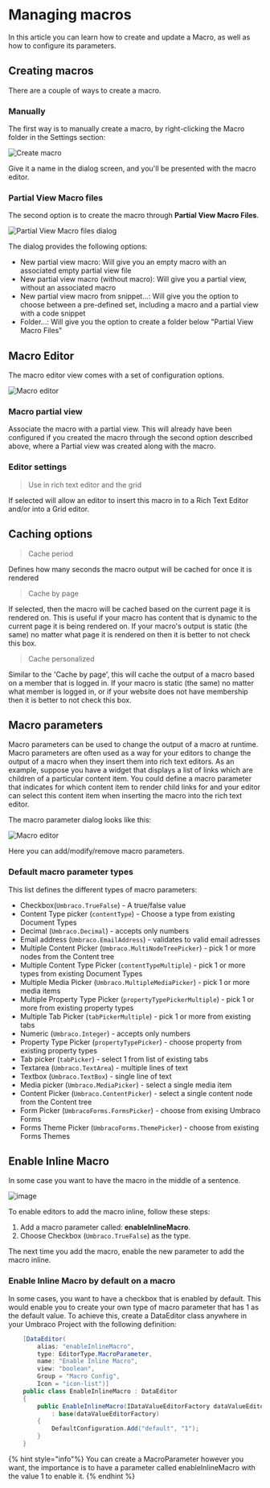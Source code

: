 # Managing macros

In this article you can learn how to create and update a Macro, as well as how to configure its parameters.

## Creating macros

There are a couple of ways to create a macro.

### Manually

The first way is to manually create a macro, by right-clicking the Macro folder in the Settings section:

![Create macro](images/create-macro-tree-8.png)

Give it a name in the dialog screen, and you'll be presented with the macro editor.

### Partial View Macro files

The second option is to create the macro through **Partial View Macro Files**.

![Partial View Macro files dialog](images/partial-view-macro-files-8.png)

The dialog provides the following options:

-   New partial view macro: Will give you an empty macro with an associated empty partial view file
-   New partial view macro (without macro): Will give you a partial view, without an associated macro
-   New partial view macro from snippet...: Will give you the option to choose between a pre-defined set, including a macro and a partial view with a code snippet
-   Folder...: Will give you the option to create a folder below "Partial View Macro Files"

## Macro Editor

The macro editor view comes with a set of configuration options.

![Macro editor](images/macro-editor-8.png)

### Macro partial view

Associate the macro with a partial view. This will already have been configured if you created the macro through the second option described above, where a Partial view was created along with the macro.

### Editor settings

> Use in rich text editor and the grid

If selected will allow an editor to insert this macro in to a Rich Text Editor and/or into a Grid editor.

## Caching options

> Cache period

Defines how many seconds the macro output will be cached for once it is rendered

> Cache by page

If selected, then the macro will be cached based on the current page it is rendered on. This is useful if your macro has content that is dynamic to the current page it is being rendered on. If your macro's output is static (the same) no matter what page it is rendered on then it is better to not check this box.

> Cache personalized

Similar to the 'Cache by page', this will cache the output of a macro based on a member that is logged in. If your macro is static (the same) no matter what member is logged in, or if your website does not have membership then it is better to not check this box.

## Macro parameters

Macro parameters can be used to change the output of a macro at runtime. Macro parameters are often used as a way for your editors to change the output of a macro when they insert them into rich text editors. As an example, suppose you have a widget that displays a list of links which are children of a particular content item. You could define a macro parameter that indicates for which content item to render child links for and your editor can select this content item when inserting the macro into the rich text editor.

The macro parameter dialog looks like this:

![Macro editor](images/macro-parameters-v8.png)

Here you can add/modify/remove macro parameters.

### Default macro parameter types

This list defines the different types of macro parameters:

-   Checkbox(`Umbraco.TrueFalse`) - A true/false value
-   Content Type picker (`contentType`) - Choose a type from existing Document Types
-   Decimal (`Umbraco.Decimal`) - accepts only numbers
-   Email address (`Umbraco.EmailAddress`) - validates to valid email adresses
-   Multiple Content Picker (`Umbraco.MultiNodeTreePicker`) - pick 1 or more nodes from the Content tree
-   Multiple Content Type Picker (`contentTypeMultiple`) - pick 1 or more types from existing Document Types
-   Multiple Media Picker (`Umbraco.MultipleMediaPicker`) - pick 1 or more media items
-   Multiple Property Type Picker (`propertyTypePickerMultiple`) - pick 1 or more from existing property types
-   Multiple Tab Picker (`tabPickerMultiple`) - pick 1 or more from existing tabs
-   Numeric (`Umbraco.Integer`) - accepts only numbers
-   Property Type Picker (`propertyTypePicker`) - choose property from existing property types
-   Tab picker (`tabPicker`) - select 1 from list of existing tabs
-   Textarea (`Umbraco.TextArea`) - multiple lines of text
-   Textbox (`Umbraco.TextBox`) - single line of text
-   Media picker (`Umbraco.MediaPicker`) - select a single media item
-   Content Picker (`Umbraco.ContentPicker`) - select a single content node from the Content tree
-   Form Picker (`UmbracoForms.FormsPicker`) - choose from exising Umbraco Forms
-   Forms Theme Picker (`UmbracoForms.ThemePicker`) - choose from existing Forms Themes

## Enable Inline Macro

In some case you want to have the macro in the middle of a sentence.

![image](images/inline-macro-in-richtext.png)

To enable editors to add the macro inline, follow these steps:

1. Add a macro parameter called: **enableInlineMacro**.
2. Choose Checkbox (`Umbraco.TrueFalse`) as the type.

The next time you add the macro, enable the new parameter to add the macro inline.

### Enable Inline Macro by default on a macro

In some cases, you want to have a checkbox that is enabled by default. This would enable you to create your own type of macro parameter that has 1 as the default value. To achieve this, create a DataEditor class anywhere in your Umbraco Project with the following definition:

```csharp
    [DataEditor(
        alias: "enableInlineMacro",
        type: EditorType.MacroParameter,
        name: "Enable Inline Macro",
        view: "boolean",
        Group = "Macro Config",
        Icon = "icon-list")]
    public class EnableInlineMacro : DataEditor
    {
        public EnableInlineMacro(IDataValueEditorFactory dataValueEditorFactory)
            : base(dataValueEditorFactory)
        {
            DefaultConfiguration.Add("default", "1");
        }
    }
```

{% hint style="info"%}
You can create a MacroParameter however you want, the importance is to have a parameter called enableInlineMacro with the value 1 to enable it.
{% endhint %}
